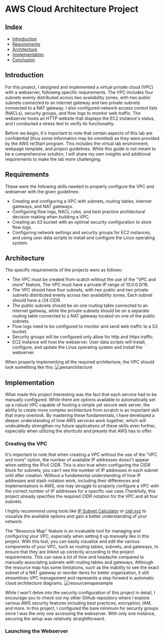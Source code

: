 # AWS Cloud Architecture Project

## Index

- [Introduction](#introduction)
- [Requirements](#requirements)
- [Architecture](#architecture)
- [Implementation](#implementation)
- [Conclusion](#conclusion)

## Introduction
For this project, I designed and implemented a virtual private cloud (VPC) with a webserver, following specific requirements. The VPC includes four subnets evenly distributed across two availability zones, with two public subnets connected to an internet gateway and two private subnets connected to a NAT gateway. I also configured network access control lists (NACLs), security groups, and flow logs to monitor web traffic. The webserver hosts an HTTP website that displays the EC2 instance's status, and I conducted a stress test to verify its functionality.

Before we begin, it's important to note that certain aspects of this lab are confidential (thus some information may be ommited) as they were provided by the AWS re/Start program. This includes the virtual lab environment, webpage template, and project guidelines. While this guide is not meant to be a comprehensive solution, I will share my own insights and additional requirements to make the lab more challenging.
## Requirements
These were the following skills needed to properly configure the VPC and webserver with the given guidelines:

- Creating and configuring a VPC with subnets, routing tables, internet gateways, and NAT gateways.
- Configuring flow logs, NACL rules, and best practice architectural decision making when building a VPC.
- Creating an S3 bucket with an optimal security configuration to store flow logs.
- Configuring network settings and security groups for EC2 instances, and using user data scripts to install and configure the Linux operating system.
## Architecture
The specific requirements of the projects were as follows:
- The VPC must be created from scatch without the use of the "VPC and more" feature, The VPC must have a private IP range of 10.0.0.0/16.
- The VPC should have four subnets, with two public and two private subnets distributed evenly across two availability zones. Each subnet should have a /24 CIDR.
- The public subnets should be on one routing table connected to an internet gateway, while the private subnets should be on a separate routing table connected to a NAT gateway located on one of the public subnets.
- Flow logs need to be configured to monitor and send web traffic to a S3 bucket.
- Security groups will be configured only allow for http and https traffic.
- EC2 instance will host the webserver. User data scripts will install, configure, and update the Linux operating system and install the webserver.

When properly implementing all the required architecture, the VPC should look something like this:
![awsarchitecture](https://user-images.githubusercontent.com/128739036/234729367-e90d0fb4-70a7-4875-bc0d-0c590e59b2cc.png)

## Implementation
What made this project interesting was the fact that each service had to be manually configured. While there are options available to automatically set up a robust VPC capable of hosting a simple yet secure web server, the ability to create more complex architecture from scratch is an important skill that many overlook. By mastering these fundamentals, I have developed a deeper understanding of how AWS services work together, which will undoubtedly strengthen my future applications of these skills even further, especially when utilizing the shortcuts and presets that AWS has to offer.
### Creating the VPC
It's important to note that when creating a VPC without the use of the "VPC and more" option, the number of available IP addresses doesn't appear when setting the IPv4 CIDR. This is also true when configuring the CIDR block for subnets; you can't see the number of IP addresses in each subnet until after creation. Without a fundamental understanding of how IP addresses and slash notation work, including their differences and implementations in AWS, one may struggle to properly configure a VPC with the correct number of IP addresses for a specific use case.Thankfully, this project already specifies the required CIDR notation for the VPC and all four subnets.

I highly recommend using tools like [IP Subnet Calculator](https://www.calculator.net/ip-subnet-calculator.html) or [cidr.xyz](https://cidr.xyz/) to visualize the available options and gain a better understanding of your network.

The "Resource Map" feature is an invaluable tool for managing and configuring your VPC, especially when setting it up manually like in this project. With this tool, you can easily visualize and edit the various components of your VPC, such as routing tables, subnets, and gateways, to ensure that they are linked up correctly according to the project requirements. This can save a lot of time and headache compared to manually associating subnets with routing tables and gateways. Although the resource map has some limitations, such as the inability to see the exact subnet of a NAT gateway or reorder items for better organization, it still streamlines VPC management and represents a step forward in automatic cloud architecture diagrams.
![resourcemapexample](https://user-images.githubusercontent.com/128739036/234737168-384bc76d-8508-4316-90a9-e5fc0978ee9b.png)

While I won't delve into the security configuration of this project in detail, I encourage you to check out my other Github repository where I explore various AWS security features including best practices, encryption, IAM, and more. In this project, I configured the bare minimum for security groups since I was the only one accessing the webserver. With only one instance, securing the setup was relatively straightforward.
### Launching the Webserver

